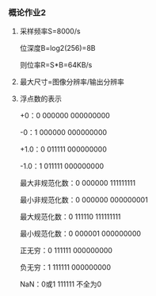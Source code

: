 ### 概论作业2

1. 采样频率S=8000/s

   位深度B=log2(256)=8B

   则位率R=S*B=64KB/s

2. 最大尺寸=图像分辨率/输出分辨率

3. 浮点数的表示

   +0：0 000000 000000000

   -0：1 000000 000000000

   +1.0：0 011111 000000000

   -1.0：1 011111 000000000

   最大非规范化数：0 000000 111111111

   最小非规范化数：0 000000 000000001

   最大规范化数：0 111110 111111111

   最小规范化数：0 000001 000000000

   正无穷：0 111111 000000000

   负无穷：1 111111 000000000

   NaN：0或1 111111 不全为0
